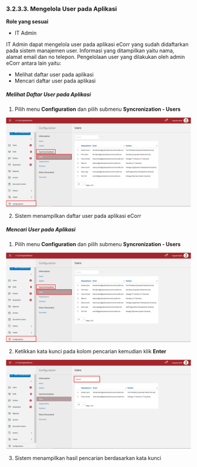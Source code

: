 ### 3.2.3.3. **Mengelola User pada Aplikasi**

**Role yang sesuai**


- IT Admin


IT Admin dapat mengelola user pada aplikasi eCorr yang sudah didaftarkan pada sistem manajemen user. Informasi yang ditampilkan yaitu nama, alamat email dan no telepon. Pengelolaan user yang dilakukan oleh admin eCorr antara lain yaitu:


- Melihat daftar user pada aplikasi
- Mencari daftar user pada aplikasi

<!--H6 not demoted to H7. -->

#####  *Melihat Daftar User pada Aplikasi*

1. Pilih menu **Configuration** dan pilih submenu **Syncronization - Users**

![gambar](SC_Konfigurasi/KF05.png)

2. Sistem menampilkan daftar user pada aplikasi eCorr


##### *Mencari User pada Aplikasi*

1. Pilih menu **Configuration** dan pilih submenu **Syncronization - Users**

![gambar](SC_Konfigurasi/KF05.png)

2. Ketikkan kata kunci pada kolom pencarian kemudian klik **Enter**

![gambar](SC_Konfigurasi/KF06.png)

3. Sistem menampilkan hasil pencarian berdasarkan kata kunci
